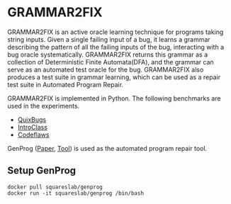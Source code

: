 # GRAMMAR2FIX
GRAMMAR2FIX is an active oracle learning technique for programs taking string inputs. Given a single failing input of a bug, it learns a grammar describing the pattern of all the failing inputs of the bug, interacting with a bug oracle systematically. GRAMMAR2FIX returns this grammar as a collection of Deterministic Finite Automata(DFA), and the grammar can serve as an automated test oracle for the bug. GRAMMAR2FIX also produces a test suite in grammar learning, which can be used as a repair test suite in Automated Program Repair.

GRAMMAR2FIX is implemented in Python. The following benchmarks are used in the experiments.

* <a href="https://github.com/jkoppel/QuixBugs">QuixBugs</a>
* <a href="https://github.com/ProgramRepair/IntroClass">IntroClass</a>
* <a href="https://github.com/codeflaws/codeflaws">Codeflaws</a>

GenProg (<a href="https://ieeexplore.ieee.org/document/6035728">Paper</a>, <a href="https://github.com/squaresLab/genprog-code">Tool</a>) is used as the automated program repair tool.

## Setup GenProg
```
docker pull squareslab/genprog
docker run -it squareslab/genprog /bin/bash
```
